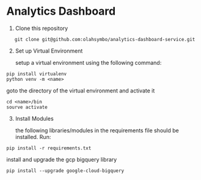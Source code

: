 # Analytics Dashboard


1. Clone this repository

```
   git clone git@github.com:olahsymbo/analytics-dashboard-service.git
```


2. Set up Virtual Environment
 
   setup a virtual environment using the following command:

```
pip install virtualenv
python venv -m <name>
```

   goto the directory of the virtual environment and activate it 
 
```
cd <name>/bin
sourve activate
```

3. Install Modules

   the following libraries/modules in the requirements file should be installed. Run:

```
pip install -r requirements.txt
```

   install and upgrade the gcp bigquery library

```
pip install --upgrade google-cloud-bigquery
```
